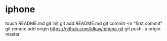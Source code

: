 iphone
======
touch README.md
git init
git add README.md
git commit -m "first commit"
git remote add origin https://github.com/ldkav/iphone.git
git push -u origin master
